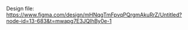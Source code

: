 Design file: https://www.figma.com/design/mHNqgTmFpvqPQrgmAkuRrZ/Untitled?node-id=13-683&t=mwapg7E3JQIhBy0e-1
